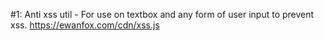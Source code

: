 #1: Anti xss util - For use on textbox and any form of user input to prevent xss. https://ewanfox.com/cdn/xss.js
